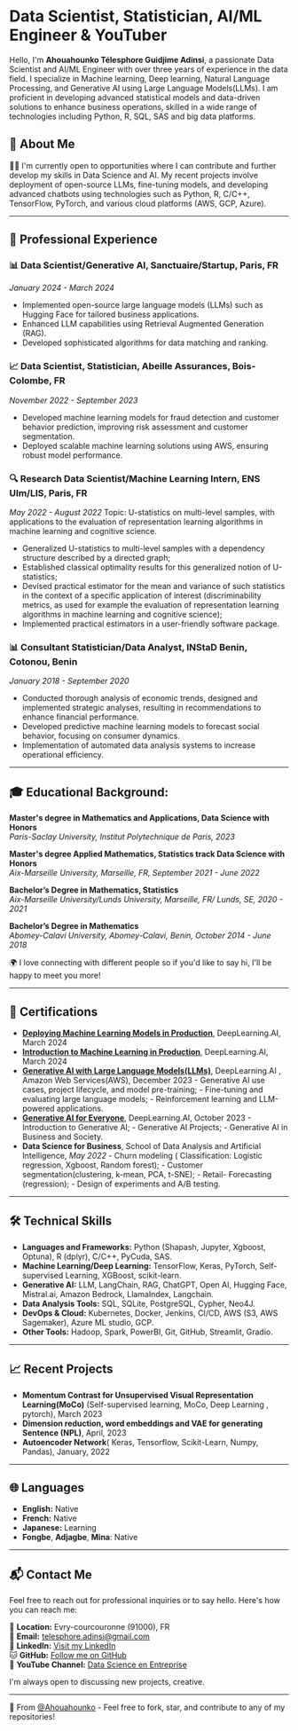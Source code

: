 # Data Scientist, Statistician, AI/ML Engineer & YouTuber

Hello, I'm **Ahouahounko Télesphore Guidjime Adinsi**, a passionate Data Scientist and AI/ML Engineer with over three years of experience in the data field. 
I specialize in Machine learning, Deep learning, Natural Language Processing, and Generative AI using Large Language Models(LLMs). I am proficient in developing advanced statistical models and data-driven solutions to enhance business operations, skilled in a wide range of technologies including Python, R, SQL, SAS and big data platforms.

## 🚀 About Me

👨‍💻 I'm currently open to opportunities where I can contribute and further develop my skills in Data Science and AI. My recent projects involve deployment of open-source LLMs, fine-tuning models, and developing advanced chatbots using technologies such as Python, R, C/C++, TensorFlow, PyTorch, and various cloud platforms (AWS, GCP, Azure).

---

## 🏢 **Professional Experience**

### 📊 Data Scientist/Generative AI, Sanctuaire/Startup, Paris, FR
*January 2024 - March 2024*
- Implemented open-source large language models (LLMs) such as Hugging Face for tailored business applications.
- Enhanced LLM capabilities using Retrieval Augmented Generation (RAG).
- Developed sophisticated algorithms for data matching and ranking.

### 📈 Data Scientist, Statistician, Abeille Assurances, Bois-Colombe, FR
*November 2022 - September 2023*
- Developed machine learning models for fraud detection and customer behavior prediction, improving risk assessment and customer segmentation.
- Deployed scalable machine learning solutions using AWS, ensuring robust model performance.

### 🔍 Research Data Scientist/Machine Learning Intern, ENS Ulm/LIS, Paris, FR
*May 2022 - August 2022*
  Topic: U-statistics on multi-level samples, with applications to the evaluation of representation learning algorithms in machine learning and cognitive science.

 - Generalized U-statistics to multi-level samples with a dependency structure described by a directed graph; 
 - Established classical optimality results for this generalized notion of U-statistics; 
 - Devised practical estimator for the mean and variance of such statistics in the context of a specific application of interest (discriminability metrics, as used 
 for example the evaluation of representation learning algorithms in machine learning and cognitive science); 
 - Implemented practical estimators in a user-friendly software package.

### 📊 Consultant Statistician/Data Analyst, INStaD Benin, Cotonou, Benin
*January 2018 - September 2020*
- Conducted thorough analysis of economic trends, designed and implemented strategic analyses, resulting in recommendations to enhance financial performance.
- Developed predictive machine learning models to forecast social behavior, focusing on consumer dynamics.
- Implementation of automated data analysis systems to increase operational efficiency.

---

## 🎓 **Educational Background:** 

**Master's degree in Mathematics and Applications, Data Science with Honors**   
*Paris-Saclay University, Institut Polytechnique de Paris, 2023*

**Master's degree Applied Mathematics, Statistics track Data Science with Honors**  
*Aix-Marseille University, Marseille, FR, September 2021 - June 2022*

**Bachelor’s Degree in Mathematics, Statistics**  
*Aix-Marseille University/Lunds University, Marseille, FR/ Lunds, SE, 2020 - 2021*

**Bachelor’s Degree in Mathematics**  
*Abomey-Calavi University, Abomey-Calavi, Benin, October 2014 - June 2018*

🌍 I love connecting with different people so if you'd like to say hi, I'll be happy to meet you more!

---

## 📜 **Certifications**

 - [**Deploying Machine Learning Models in Production**](https://coursera.org/verify/HAL95V4AUT8S), DeepLearning.AI, March 2024
 - [**Introduction to Machine Learning in Production**](https://coursera.org/verify/GXQ4YNAT8FGG), DeepLearning.AI, March 2024
 - [**Generative AI with Large Language Models(LLMs)**](https://coursera.org/verify/7CLUYYHTZFJW), DeepLearning.AI , Amazon Web Services(AWS), December 2023 
       - Generative AI use cases, project lifecycle, and model pre-training;
       - Fine-tuning and evaluating large language models;
       - Reinforcement learning and LLM-powered applications.
 - [**Generative AI for Everyone**](https://coursera.org/verify/BBJ3RDPSAW29), DeepLearning.AI, October 2023
       - Introduction to Generative AI;
       - Generative AI Projects;
       - Generative AI in Business and Society.  
 - **Data Science for Business**, School of Data Analysis and Artificial Intelligence, *May 2022*
       - Churn modeling ( Classification: Logistic regression, Xgboost, Random forest);
       - Customer segmentation(clustering, k-mean, PCA, t-SNE);
       - Retail- Forecasting (regression);
       - Design of experiments and A/B testing.
 
---

## 🛠️ Technical Skills

- **Languages and Frameworks:** Python (Shapash, Jupyter, Xgboost, Optuna), R (dplyr), C/C++, PyCuda, SAS.
- **Machine Learning/Deep Learning:** TensorFlow, Keras, PyTorch, Self-supervised Learning, XGBoost, scikit-learn.
- **Generative AI:** LLM, LangChain, RAG, ChatGPT, Open AI, Hugging Face, Mistral.ai, Amazon Bedrock, LlamaIndex, Langchain.
- **Data Analysis Tools:** SQL, SQLite, PostgreSQL, Cypher, Neo4J.
- **DevOps & Cloud:** Kubernetes, Docker, Jenkins, CI/CD, AWS (S3, AWS Sagemaker), Azure ML studio, GCP.
- **Other Tools:** Hadoop, Spark, PowerBI, Git, GitHub, Streamlit, Gradio.

---

## 📈 Recent Projects

- **Momentum Contrast for Unsupervised Visual Representation Learning(MoCo)** (Self-supervised learning, MoCo, Deep Learning , pytorch), March 2023
- **Dimension reduction, word embeddings and VAE for generating Sentence (NPL)**, April, 2023
- **Autoencoder Network**( Keras, Tensorflow, Scikit-Learn, Numpy, Pandas), January, 2022

---

## 🌐 Languages

- **English:** Native
- **French:** Native
- **Japanese:** Learning
- **Fongbe**, **Adjagbe**, **Mina**: Native 

---

## 📬 Contact Me

Feel free to reach out for professional inquiries or to say hello. Here's how you can reach me:

📍 **Location:** Evry-courcouronne (91000), FR   
📧 **Email:** [telesphore.adinsi@gmail.com](mailto:telesphore.adinsi@gmail.com)  
🔗 **LinkedIn:** [Visit my LinkedIn](https://www.linkedin.com/in/guidjimedata/)  
🐱 **GitHub:** [Follow me on GitHub](https://github.com/Ahouahounko)  
🎥 **YouTube Channel:** [Data Science en Entreprise](https://www.youtube.com/@DataScienceenEntreprise)
  
I'm always open to discussing new projects, creative.

---

🌟 From [@Ahouahounko](https://github.com/Ahouahounko) - Feel free to fork, star, and contribute to any of my repositories!
